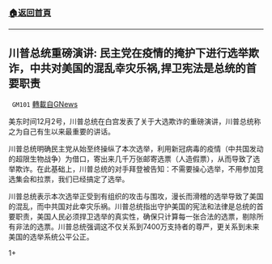 ###  [:house:返回首頁](https://github.com/ourhimalayas/txt)
---

## 川普总统重磅演讲: 民主党在疫情的掩护下进行选举欺诈，中共对美国的混乱幸灾乐祸,捍卫宪法是总统的首要职责
` GM101` [轉載自GNews](https://gnews.org/zh-hans/612066/)

美东时间12月2号，川普总统在白宫发表了关于大选欺诈的重磅演讲，川普总统称之为自己有生以来最重要的讲话。

川普总统明确民主党从始至终操纵了本次选举，利用新冠病毒的疫情（中共国发动的超限生物战争）为借口，寄出来几千万张邮寄选票（人造假票），从而导致了选举欺诈。在此基础上，川普总统的对手拜登被告知：不需要操心选举，不用参加竞选集会和拉票，我们已经搞定了选举。

川普总统表示本次选举正受到有组织的攻击与围攻，漫长而滑稽的选举导致了美国的混乱，而中共国对此幸灾乐祸。川普总统指出守护美国的宪法和法律是总统的首要职责，美国人民必须捍卫选举的真实性，确保只计算每一张合法的选票，剔除所有非法的选票。川普总统强调这不仅关系到7400万支持者的尊严，更关系到未来美国的选举系统公平公正。

1+
